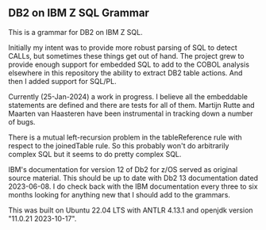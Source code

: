 ## DB2 on IBM Z SQL Grammar

This is a grammar for DB2 on IBM Z SQL.

Initially my intent was to provide more robust parsing of SQL to detect CALLs, but sometimes these things get out of hand.  The project grew to provide enough support for embedded SQL to add to the COBOL analysis elsewhere in this repository the ability to extract DB2 table actions.  And then I added support for SQL/PL.

Currently (25-Jan-2024) a work in progress.  I believe all the embeddable statements are defined and there are tests for all of them.  Martijn Rutte and Maarten van Haasteren have been instrumental in tracking down a number of bugs.

There is a mutual left-recursion problem in the tableReference rule with respect to the joinedTable rule.  So this probably won't do arbitrarily complex SQL but it seems to do pretty complex SQL.

IBM's documentation for version 12 of Db2 for z/OS served as original source material.  This should be up to date with Db2 13 documentation dated 2023-06-08.  I do check back with the IBM documentation every three to six months looking for anything new that I should add to the grammars.

This was built on Ubuntu 22.04 LTS with ANTLR 4.13.1 and openjdk version "11.0.21 2023-10-17".


